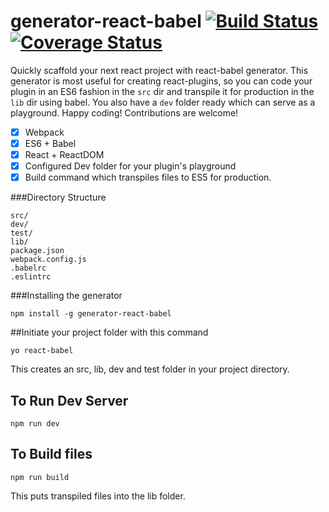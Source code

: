 # generator-react-babel [![Build Status](https://travis-ci.org/bhargav175/generator-react-babel.svg?branch=master)](https://travis-ci.org/bhargav175/generator-react-babel) [![Coverage Status](https://coveralls.io/repos/bhargav175/generator-react-babel/badge.svg?branch=master&service=github)](https://coveralls.io/github/bhargav175/generator-react-babel?branch=master)
Quickly scaffold your next react project with react-babel generator. This generator is most useful for creating react-plugins, so you can code your plugin in an ES6 fashion in the `src` dir and transpile it for production in the `lib` dir using babel. You also have a `dev` folder ready which can serve as a playground. Happy coding! Contributions are welcome! 

 - [x] Webpack
 - [x] ES6 + Babel
 - [x] React + ReactDOM
 - [x] Configured Dev folder for your plugin's playground
 - [x] Build command which transpiles files to ES5 for production.

###Directory Structure

    src/
    dev/
    test/
    lib/
    package.json
    webpack.config.js
    .babelrc
    .eslintrc

###Installing the generator

    npm install -g generator-react-babel

##Initiate your project folder with this command

    yo react-babel
    
This creates an src, lib, dev and test folder in your project directory.

## To Run Dev Server

    npm run dev
    
## To Build files

    npm run build

This puts transpiled files into the lib folder.
